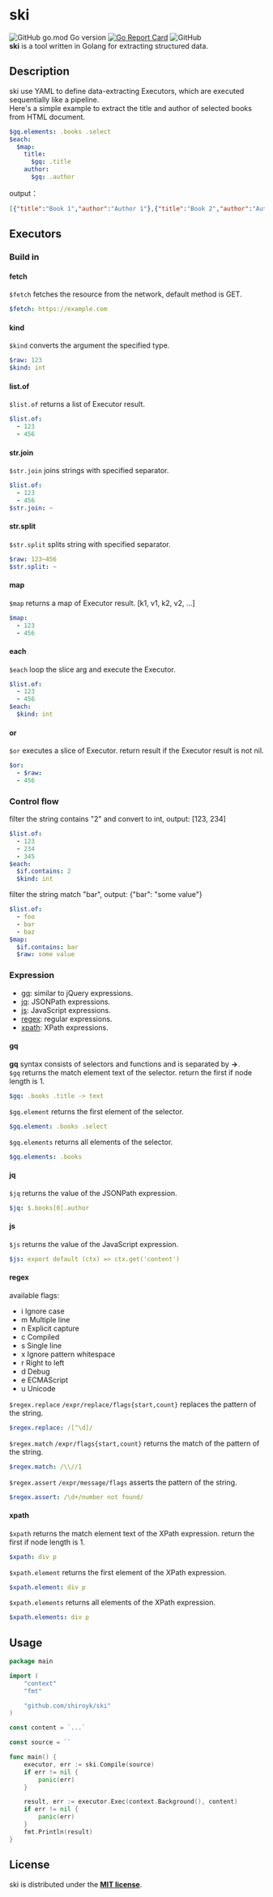 # ski
![GitHub go.mod Go version](https://img.shields.io/github/go-mod/go-version/shiroyk/ski)
[![Go Report Card](https://goreportcard.com/badge/github.com/shiroyk/ski)](https://goreportcard.com/report/github.com/shiroyk/ski)
![GitHub](https://img.shields.io/github/license/shiroyk/ski)<br/>
**ski** is a tool written in Golang for extracting structured data.<br/>


## Description
ski use YAML to define data-extracting Executors, which are executed sequentially like a pipeline. <br/>
Here's a simple example to extract the title and author of selected books from HTML document.
```yaml
$gq.elements: .books .select
$each:
  $map:
    title:
      $gq: .title
    author:
      $gq: .author
```
output：
```json
[{"title":"Book 1","author":"Author 1"},{"title":"Book 2","author":"Author 2"}]
```

## Executors
### Build in
#### fetch
`$fetch` fetches the resource from the network, default method is GET.
```yaml
$fetch: https://example.com
```
#### kind
`$kind` converts the argument the specified type.
```yaml
$raw: 123
$kind: int
```
#### list.of
`$list.of` returns a list of Executor result.
```yaml
$list.of:
  - 123
  - 456
```
#### str.join
`$str.join` joins strings with specified separator.
```yaml
$list.of:
  - 123
  - 456
$str.join: ~
```
#### str.split
`$str.split` splits string with specified separator.
```yaml
$raw: 123~456
$str.split: ~
```
#### map
`$map` returns a map of Executor result. [k1, v1, k2, v2, ...]
```yaml
$map:
  - 123
  - 456
```
#### each
`$each` loop the slice arg and execute the Executor.
```yaml
$list.of:
  - 123
  - 456
$each:
  $kind: int
```
#### or
`$or` executes a slice of Executor. return result if the Executor result is not nil.
```yaml
$or:
  - $raw:
  - 456
```
### Control flow
filter the string contains "2" and convert to int, output: [123, 234]
```yaml
$list.of:
  - 123
  - 234
  - 345
$each:
  $if.contains: 2
  $kind: int
```
filter the string match "bar", output: {"bar": "some value"}
```yaml
$list.of:
  - foo
  - bar
  - baz
$map:
  $if.contains: bar
  $raw: some value
```
### Expression
- [gq](#gq): similar to jQuery expressions.
- [jq](#jq): JSONPath expressions.
- [js](#js): JavaScript expressions.
- [regex](#regex): regular expressions.
- [xpath](#xpath): XPath expressions.
#### gq
**gq** syntax consists of selectors and functions and is separated by **->**.<br/>
`$gq` returns the match element text of the selector. return the first if node length is 1.
```yaml
$gq: .books .title -> text
```
`$gq.element` returns the first element of the selector.
```yaml
$gq.element: .books .select
```
`$gq.elements` returns all elements of the selector.
```yaml
$gq.elements: .books
```
#### jq
`$jq` returns the value of the JSONPath expression.
```yaml
$jq: $.books[0].author
```
#### js
`$js` returns the value of the JavaScript expression.
```yaml
$js: export default (ctx) => ctx.get('content')
```
#### regex
available flags:
- i Ignore case
- m Multiple line
- n Explicit capture
- c Compiled
- s Single line
- x Ignore pattern whitespace
- r Right to left
- d Debug
- e ECMAScript
- u Unicode

`$regex.replace` `/expr/replace/flags{start,count}` replaces the pattern of the string.
```yaml
$regex.replace: /[^\d]/
```
`$regex.match` `/expr/flags{start,count}` returns the match of the pattern of the string.
```yaml
$regex.match: /\\//1
```
`$regex.assert` `/expr/message/flags` asserts the pattern of the string.
```yaml
$regex.assert: /\d+/number not found/
```
#### xpath
`$xpath` returns the match element text of the XPath expression. return the first if node length is 1.
```yaml
$xpath: div p
```
`$xpath.element` returns the first element of the XPath expression.
```yaml
$xpath.element: div p
```
`$xpath.elements` returns all elements of the XPath expression.
```yaml
$xpath.elements: div p
```

## Usage

```go
package main

import (
	"context"
	"fmt"

	"github.com/shiroyk/ski"
)

const content = `...`

const source = ``

func main() {
	executor, err := ski.Compile(source)
	if err != nil {
		panic(err)
	}

	result, err := executor.Exec(context.Background(), content)
	if err != nil {
		panic(err)
	}
	fmt.Println(result)
}
```
## License
ski is distributed under the [**MIT license**](https://github.com/shiroyk/ski/blob/master/LICENSE.md).
